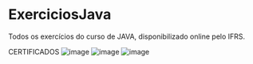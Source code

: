 # ExerciciosJava
Todos os exercícios do curso de JAVA, disponibilizado online pelo IFRS.

CERTIFICADOS
![image](https://user-images.githubusercontent.com/62020437/216128005-2511c7d4-215f-443b-886b-b272437dfbd3.png)
![image](https://user-images.githubusercontent.com/62020437/216128066-46a3632e-c79d-4d9b-bebd-8aa21673e9cd.png)
![image](https://user-images.githubusercontent.com/62020437/216128137-19e1f30c-d567-4839-aad2-179130ed4b8e.png)
